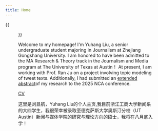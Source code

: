 ```yaml
---
title: Home
---
```


{{<figure src="https://s2.loli.net/2024/08/24/KjNTgZkzERG76Xr.jpg" title="2023 in HangZhou" width="450">}}

Welcome to my homepage! I'm Yuhang Liu, a senior undergraduate student majoring in Journalism at Zhejiang Gongshang University. I am honored to have been admitted to the MA Research & Theory track in the Journalism and Media program at The University of Texas at Austin！ At present, I am working with Prof. Ran Ju on a project involving topic modeling of tweet texts. Additionally, I had submitted an [extended abstract](https://lyh0925.vercel.app/en/research/)of my research to the 2025 NCA conference.

[CV](cv/liuyuhangcv.pdf)

这里是刘昱航，Yuhang Liu的个人主页,我目前浙江工商大学新闻系的大四学生，我很荣幸被录取至德克萨斯大学奥斯汀分校（UT Austin）新闻与媒体学院的研究与理论方向的硕士，我将在八月底入学！
